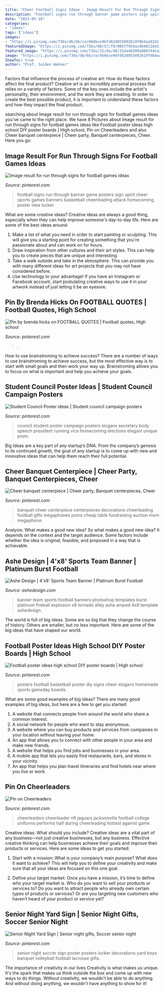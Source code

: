 ```yaml
---
title: "Cheer Football Signs Ideas - Image Result For Run Through Signs For Football Games Ideas"
description: "Football signs run through banner game posters sign spirit cheer sports games banners basketball cheerleading attack homecoming poster idea locker"
date: "2023-05-18"
categories:
- "ideas"
tags: ["ideas"]
images:
- "https://i.pinimg.com/736x/db/6b/ce/db6bce96fd624055892619f0b4aa9241.jpg"
featuredImage: "https://i.pinimg.com/736x/00/57/f9/0057f954ac8b4811641ffbdc960b92bc.jpg"
featured_image: "https://i.pinimg.com/736x/31/da/48/31da48309a888744ce2587c50decc12f--senior-night-soccer-senior-night-posters.jpg"
image: "https://i.pinimg.com/736x/db/6b/ce/db6bce96fd624055892619f0b4aa9241.jpg"
ShowToc: true
author: "Prof. Jaiden Wehner"
---
```



Factors that influence the process of creative art: How do these factors affect the final product?
Creative art is an incredibly personal process that relies on a variety of factors. Some of the key ones include the artist's personality, their environment, and the work they are creating. In order to create the best possible product, it is important to understand these factors and how they impact the final product.

	

		
searching about Image result for run through signs for football games ideas you've came to the right place. We have 8 Pictures about Image result for run through signs for football games ideas like Football poster ideas high school DIY poster boards | High school, Pin on Cheerleaders and also Cheer banquet centerpiece | Cheer party, Banquet centerpieces, Cheer. Here you go:
		
    
## Image Result For Run Through Signs For Football Games Ideas

<img loading=lazy src="https://i.pinimg.com/736x/00/57/f9/0057f954ac8b4811641ffbdc960b92bc.jpg" onerror="this.onerror=null;this.src='https://tse4.mm.bing.net/th?id=OIP.skMrxkp7jCYSC6-27Lfn5QHaFh&amp;pid=15.1';" alt="Image result for run through signs for football games ideas">

_Source: pinterest.com_

>football signs run through banner game posters sign spirit cheer sports games banners basketball cheerleading attack homecoming poster idea locker. 

	

What are some creative ideas?
Creative ideas are always a good thing, especially when they can help improve someone's day-to-day life. Here are some of the best ideas around: 
1. Make a list of what you need in order to start painting or sculpting. This will give you a starting point for creating something that you're passionate about and can work on for hours. 
2. Draw inspiration from other cultures and their art styles. This can help you to create pieces that are unique and interesting. 
3. Take a walk outside and take in the atmosphere. This can provide you with many different ideas for art projects that you may not have considered before. 
4. Use technology to your advantage! If you have an Instagram or Facebook account, start postulating creative ways to use it in your artwork instead of just letting it be an eyesore.

    
## Pin By Brenda Hicks On FOOTBALL QUOTES | Football Quotes, High School

<img loading=lazy src="https://i.pinimg.com/736x/c5/73/fb/c573fb8f2fd91e59ce1ef2a6d2f52967.jpg" onerror="this.onerror=null;this.src='https://tse4.mm.bing.net/th?id=OIP.7Nkv-6ChKNEAZpbWnD19XQHaFj&amp;pid=15.1';" alt="Pin by brenda hicks on FOOTBALL QUOTES | Football quotes, High school">

_Source: pinterest.com_

>. 

	

How to use brainstroming to achieve success?
There are a number of ways to use brainstroming to achieve success, but the most effective way is to start with small goals and then work your way up. Brainstroming allows you to focus on what is important and help you achieve your goals.

    
## Student Council Poster Ideas | Student Council Campaign Posters

<img loading=lazy src="https://i.pinimg.com/736x/db/6b/ce/db6bce96fd624055892619f0b4aa9241.jpg" onerror="this.onerror=null;this.src='https://tse4.mm.bing.net/th?id=OIP.m1BLQ_FestIiqFAKrTt7xgHaJ3&amp;pid=15.1';" alt="Student Council Poster ideas | Student council campaign posters">

_Source: pinterest.com_

>council student poster campaign posters slogans secretary body speech president running vice homecoming elections elegant unique prom. 

	

Big Ideas are a key part of any startup’s DNA. From the company’s genesis to its continued growth, the goal of any startup is to come up with new and innovative ideas that can help them reach their full potential.

    
## Cheer Banquet Centerpiece | Cheer Party, Banquet Centerpieces, Cheer

<img loading=lazy src="https://i.pinimg.com/originals/4e/dd/43/4edd43ca20e6ae80434b4bea2d9678bd.jpg" onerror="this.onerror=null;this.src='https://tse3.mm.bing.net/th?id=OIP.xB3AXfWD6pXyBDPGDvDoGgHaJ4&amp;pid=15.1';" alt="Cheer banquet centerpiece | Cheer party, Banquet centerpieces, Cheer">

_Source: pinterest.com_

>banquet cheer centerpiece centerpieces decorations cheerleading football gifts megaphones poms cheap table fundraising auction mom megaphone. 

	

Analysis: What makes a good new idea?
So what makes a good new idea? It depends on the context and the target audience. Some factors include whether the idea is original, feasible, and proposed in a way that is achievable.

    
## Ashe Design | 4&#039;x8&#039; Sports Team Banner | Platinum Burst Football

<img loading=lazy src="https://cdn.shopify.com/s/files/1/1154/9316/products/Ashe-Design-Sports-Team-Banner-4x8-Platinum-Burst-Football_grande.jpg?v=1503532394" onerror="this.onerror=null;this.src='https://tse4.mm.bing.net/th?id=OIP.YvKb8qsrp_EyUTwOf2scpgHaHa&amp;pid=15.1';" alt="Ashe Design | 4&#039;x8&#039; Sports Team Banner | Platinum Burst Football">

_Source: ashedesign.com_

>banner team sports football banners photoshop templates burst platinum fireball explosion x8 tornado alley ashe amped 4x8 template ashedesign. 

	

The world is full of big ideas. Some are so big that they change the course of history. Others are smaller, but no less important. Here are some of the big ideas that have shaped our world.

    
## Football Poster Ideas High School DIY Poster Boards | High School

<img loading=lazy src="https://i.pinimg.com/736x/cb/ce/5c/cbce5c3d8a7b7614d8fbd1a2089fedc5--cheer-posters-basketball-posters.jpg" onerror="this.onerror=null;this.src='https://tse3.mm.bing.net/th?id=OIP.lTYnknKkb63ma38khBAyjAHaNJ&amp;pid=15.1';" alt="Football poster ideas high school DIY poster boards | High school">

_Source: pinterest.com_

>posters football basketball poster diy signs cheer slogans homemade sports gameday boards. 

	

What are some good examples of big ideas?
There are many good examples of big ideas, but here are a few to get you started:
1. A website that connects people from around the world who share a common interest. 
2. A social network for people who want to stay anonymous. 
3. A website where you can buy products and services from companies in your location without leaving your home. 
4. An app that allows you to connect with other people in your area and make new friends. 
5. A website that helps you find jobs and businesses in your area. 
6. A mobile app that lets you easily find restaurants, bars, and stores in your vicinity. 
7. An app that helps you plan travel itineraries and find hotels near where you live or work.

    
## Pin On Cheerleaders

<img loading=lazy src="https://i.pinimg.com/736x/1a/79/77/1a7977e52650f2352d85e41472edf2a9.jpg" onerror="this.onerror=null;this.src='https://tse3.mm.bing.net/th?id=OIP.d1_uMBmpUiHLPEbSS0cN-gHaLH&amp;pid=15.1';" alt="Pin on Cheerleaders">

_Source: pinterest.com_

>cheerleaders cheerleader nfl jaguars jacksonville football college uniforms performs half during cheerleading hottest against game. 

	

Creative ideas: What should you include?
Creative ideas are a vital part of any business—not just creative businesses, but any business. Effective creative thinking can help businesses achieve their goals and improve their products or services. Here are some ideas to get you started:
1. Start with a mission: What is your company’s main purpose? What does it want to achieve? This will help you to define your creativity and make sure that all your ideas are focused on this one goal.

2. Define your target market: Once you have a mission, it’s time to define who your target market is. Who do you want to sell your products or services to? Do you want to attract people who already own certain types of products or services? Or are you targeting new customers who haven’t heard of your product or service yet?

    
## Senior Night Yard Sign | Senior Night Gifts, Soccer Senior Night

<img loading=lazy src="https://i.pinimg.com/736x/31/da/48/31da48309a888744ce2587c50decc12f--senior-night-soccer-senior-night-posters.jpg" onerror="this.onerror=null;this.src='https://tse4.mm.bing.net/th?id=OIP.TSYXN4gF3XGEkN2HpW40OgHaJ3&amp;pid=15.1';" alt="Senior Night Yard Sign | Senior night gifts, Soccer senior night">

_Source: pinterest.com_

>senior night soccer sign poster posters locker decorations yard boys banquet volleyball football lacrosse gifts. 

	

The importance of creativity in our lives
Creativity is what makes us unique. It's the spark that makes us think outside the box and come up with new ways to do things. Without creativity, we wouldn't be able to do anything. And without doing anything, we wouldn't have anything to show for it!

